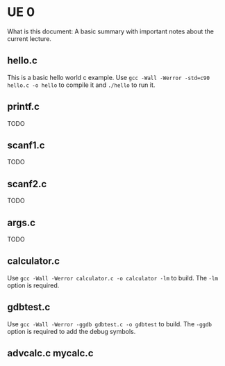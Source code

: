 # UE 0

What is this document: A basic summary with important notes about the current lecture.

## hello.c

This is a basic hello world c example.
Use ``gcc -Wall -Werror -std=c90 hello.c -o hello`` to compile it and ``./hello`` to run it.

## printf.c

TODO

## scanf1.c

TODO

## scanf2.c

TODO

## args.c

TODO

## calculator.c

Use ``gcc -Wall -Werror calculator.c -o calculator -lm`` to build. The ``-lm`` option is required.

## gdbtest.c

Use ``gcc -Wall -Werror -ggdb gdbtest.c -o gdbtest`` to build. The ``-ggdb`` option is required to add the debug symbols.

## advcalc.c mycalc.c

